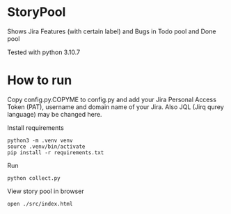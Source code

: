 # StoryPool

Shows Jira Features (with certain label) and Bugs in Todo pool and Done pool

Tested with python 3.10.7

# How to run

Copy config.py.COPYME to config.py and add your Jira Personal Access Token (PAT), username and domain name of your Jira.
Also JQL (Jirq qurey language) may be changed here.

Install requirements
```
python3 -m .venv venv
source .venv/bin/activate
pip install -r requirements.txt
```

Run
```
python collect.py
```

View story pool in browser

```
open ./src/index.html
```
